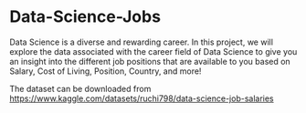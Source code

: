 # Data-Science-Jobs

Data Science is a diverse and rewarding career. In this project, we will explore the data associated with the career field of Data Science to give you an insight into the different job positions that are available to you based on Salary, Cost of Living, Position, Country, and more!

The dataset can be downloaded from https://www.kaggle.com/datasets/ruchi798/data-science-job-salaries


